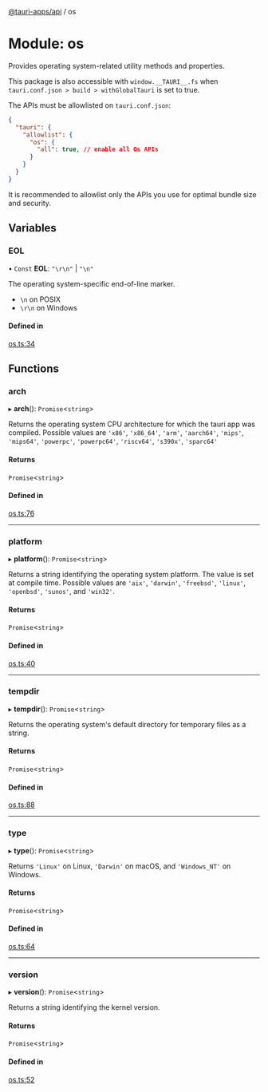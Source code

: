 [@tauri-apps/api](../index.md) / os

# Module: os

Provides operating system-related utility methods and properties.

This package is also accessible with `window.__TAURI__.fs` when `tauri.conf.json > build > withGlobalTauri` is set to true.

The APIs must be allowlisted on `tauri.conf.json`:
```json
{
  "tauri": {
    "allowlist": {
      "os": {
        "all": true, // enable all Os APIs
      }
    }
  }
}
```
It is recommended to allowlist only the APIs you use for optimal bundle size and security.

## Variables

### EOL

• `Const` **EOL**: ``"\r\n"`` \| ``"\n"``

The operating system-specific end-of-line marker.
- `\n` on POSIX
- `\r\n` on Windows

#### Defined in

[os.ts:34](https://github.com/tauri-apps/tauri/blob/52723ee8/tooling/api/src/os.ts#L34)

## Functions

### arch

▸ **arch**(): `Promise`<`string`\>

Returns the operating system CPU architecture for which the tauri app was compiled. Possible values are `'x86'`, `'x86_64'`, `'arm'`, `'aarch64'`, `'mips'`, `'mips64'`, `'powerpc'`, `'powerpc64'`, `'riscv64'`, `'s390x'`, `'sparc64'`

#### Returns

`Promise`<`string`\>

#### Defined in

[os.ts:76](https://github.com/tauri-apps/tauri/blob/52723ee8/tooling/api/src/os.ts#L76)

___

### platform

▸ **platform**(): `Promise`<`string`\>

Returns a string identifying the operating system platform.
The value is set at compile time. Possible values are `'aix'`, `'darwin'`, `'freebsd'`, `'linux'`, `'openbsd'`, `'sunos'`, and `'win32'`.

#### Returns

`Promise`<`string`\>

#### Defined in

[os.ts:40](https://github.com/tauri-apps/tauri/blob/52723ee8/tooling/api/src/os.ts#L40)

___

### tempdir

▸ **tempdir**(): `Promise`<`string`\>

Returns the operating system's default directory for temporary files as a string.

#### Returns

`Promise`<`string`\>

#### Defined in

[os.ts:88](https://github.com/tauri-apps/tauri/blob/52723ee8/tooling/api/src/os.ts#L88)

___

### type

▸ **type**(): `Promise`<`string`\>

Returns `'Linux'` on Linux, `'Darwin'` on macOS, and `'Windows_NT'` on Windows.

#### Returns

`Promise`<`string`\>

#### Defined in

[os.ts:64](https://github.com/tauri-apps/tauri/blob/52723ee8/tooling/api/src/os.ts#L64)

___

### version

▸ **version**(): `Promise`<`string`\>

Returns a string identifying the kernel version.

#### Returns

`Promise`<`string`\>

#### Defined in

[os.ts:52](https://github.com/tauri-apps/tauri/blob/52723ee8/tooling/api/src/os.ts#L52)
